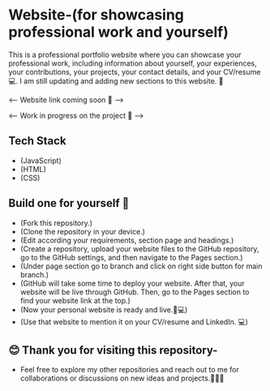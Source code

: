 # Website-(for showcasing professional work and yourself)

This is a professional portfolio website where you can showcase your professional work, including information about yourself, your experiences, your contributions, your projects, your contact details, and your CV/resume 💻. I am still updating and adding new sections to this website. 🚀

<-- Website link coming soon 🔗 -->

<-- Work in progress on the project 🚀 -->

## Tech Stack 
- (JavaScript)
- (HTML)
- (CSS)

## Build one for yourself 🚀

- (Fork this repository.)
- (Clone the repository in your device.)
- (Edit according your requirements, section page and headings.)
- (Create a repository, upload your website files to the GitHub repository, go to the GitHub settings, and then navigate to the Pages section.)
- (Under page section go to branch and click on right side button for main branch.)
- (GitHub will take some time to deploy your website. After that, your website will be live through GitHub. Then, go to the Pages section to find your website link at the top.)
- (Now your personal website is ready and live.🥳💻)
- (Use that website to mention it on your CV/resume and LinkedIn. 💻)

## 😊 Thank you for visiting this repository-
- Feel free to explore my other repositories and reach out to me for collaborations or discussions on new ideas and projects.🤝😊🚀